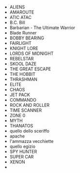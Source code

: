 * ALIENS
* AMAROUTE
* ATIC ATAC
* B.C. Bill
* Barbarian - The Ultimate Warrior
* Blade Runner
* BOBBY BEARING
* FAIRLIGHT
* KNIGHT LORE
* LORDS OF MIDNIGHT
* REBELSTAR
* SKOOL DAZE
* THE GREAT ESCAPE
* THE HOBBIT
* THRASHMAN
* ELITE
* CHAOS
* JET PACK
* COMMANDO
* ROCK AND ROLLER
* TIME SCANNER
* ZONE 0
* MYTH
* THANATOS
* quello dello sceriffo
* apache
* l'ammazza vecchiette
* quello egizio
* SPY HUNTER
* SUPER CAR
* XENON
* 
